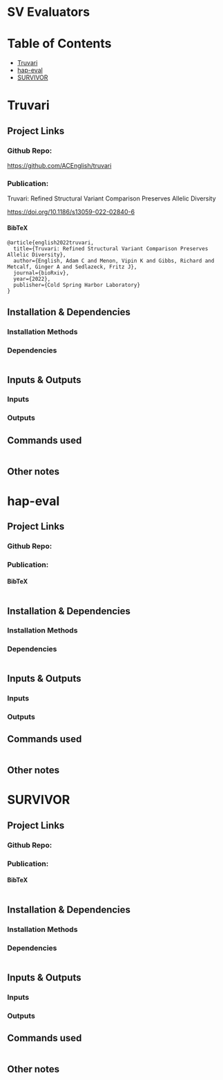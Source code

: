 # SV Evaluators
# Table of Contents
- [Truvari](#Truvari)
- [hap-eval](#hap-eval)
- [SURVIVOR](#SURVIVOR)


# Truvari
## Project Links
### Github Repo:
https://github.com/ACEnglish/truvari
### Publication:
Truvari: Refined Structural Variant Comparison Preserves Allelic Diversity

https://doi.org/10.1186/s13059-022-02840-6
#### BibTeX
```
@article{english2022truvari,
  title={Truvari: Refined Structural Variant Comparison Preserves Allelic Diversity},
  author={English, Adam C and Menon, Vipin K and Gibbs, Richard and Metcalf, Ginger A and Sedlazeck, Fritz J},
  journal={bioRxiv},
  year={2022},
  publisher={Cold Spring Harbor Laboratory}
}
```
## Installation & Dependencies
### Installation Methods

### Dependencies
```

```
## Inputs & Outputs
### Inputs

### Outputs

## Commands used
```

```
## Other notes

# hap-eval
## Project Links
### Github Repo:

### Publication:

#### BibTeX
```

```
## Installation & Dependencies
### Installation Methods

### Dependencies
```

```
## Inputs & Outputs
### Inputs

### Outputs

## Commands used
```

```
## Other notes

# SURVIVOR
## Project Links
### Github Repo:

### Publication:

#### BibTeX
```

```
## Installation & Dependencies
### Installation Methods

### Dependencies
```

```
## Inputs & Outputs
### Inputs

### Outputs

## Commands used
```

```
## Other notes
